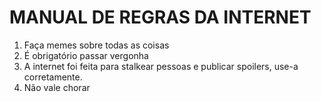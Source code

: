 # MANUAL DE REGRAS DA INTERNET

1. Faça memes sobre todas as coisas
2. É obrigatório passar vergonha
3. A internet foi feita para stalkear pessoas e publicar spoilers, use-a corretamente.
4. Não vale chorar